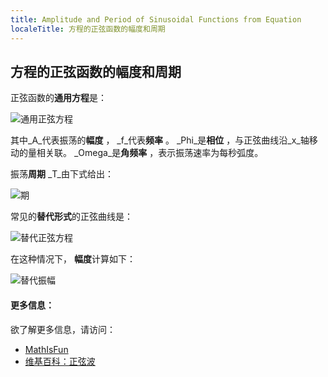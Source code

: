 ```yaml
---
title: Amplitude and Period of Sinusoidal Functions from Equation
localeTitle: 方程的正弦函数的幅度和周期
---
```

## 方程的正弦函数的幅度和周期

正弦函数的**通用方程**是：

![通用正弦方程](https://github.com/viso-gio/HostedImages/blob/master/GenericSinusoid.png?raw=true)

其中_A_代表振荡的**幅度** ， _f_代表**频率** 。 _Phi_是**相位** ，与正弦曲线沿_x_轴移动的量相关联。 _Omega_是**角频率** ，表示振荡速率为每秒弧度。

振荡**周期** _T_由下式给出：

![期](https://github.com/viso-gio/HostedImages/blob/master/PeriodFormula.png?raw=true)

常见的**替代形式**的正弦曲线是：

![替代正弦方程](https://github.com/viso-gio/HostedImages/blob/master/AlternativeSinusoid.png?raw=true)

在这种情况下， **幅度**计算如下：

![替代振幅](https://github.com/viso-gio/HostedImages/blob/master/AlternativeAmplitude.png?raw=true)

#### 更多信息：

欲了解更多信息，请访问：

*   [MathIsFun](https://www.mathsisfun.com/algebra/amplitude-period-frequency-phase-shift.html)
*   [维基百科：正弦波](https://en.wikipedia.org/wiki/Sine_wave)